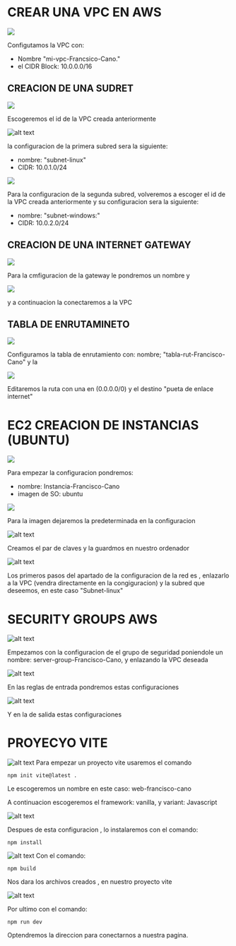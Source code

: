 # CREAR UNA VPC EN AWS
![](./imagenes/image.png)

Configutamos la VPC con:
- Nombre "mi-vpc-Francsico-Cano." 
- el CIDR Block: 10.0.0.0/16

## CREACION DE UNA SUDRET
![](./imagenes/nombre-subred.png)

Escogeremos el id de la VPC creada anteriormente

![alt text](./imagenes/config-real.png)

la configuracion de la primera subred sera la siguiente:
- nombre: "subnet-linux"
- CIDR: 10.0.1.0/24


![](./imagenes/config-2.png)

Para la configuracion de la segunda subred, volveremos a escoger el id de la VPC creada anteriormente y su configuracion sera la siguiente:

- nombre: "subnet-windows:"
- CIDR: 10.0.2.0/24

## CREACION DE UNA INTERNET GATEWAY

![](./imagenes/gatwey.png) 

Para la cmfiguracion de la gateway le pondremos un nombre y 

![](./imagenes/vpc-gatwey.png)

y a continuacion la conectaremos a la VPC

## TABLA DE ENRUTAMINETO

![](./imagenes/tablas-rut.png)

Configuramos la tabla de enrutamiento con: 
 nombre; "tabla-rut-Francisco-Cano" y la 
 
![](./imagenes/edit-ruta.png)

Editaremos la ruta con una en (0.0.0.0/0) y el destino "pueta de enlace internet"
 
# EC2 CREACION DE INSTANCIAS (UBUNTU)

![](./imagenes/configuracion-ec2-1.png)

Para empezar la configuracion pondremos:

- nombre: Instancia-Francisco-Cano
- imagen de SO: ubuntu

![](./imagenes/imagen-pred.png)

Para la imagen dejaremos la predeterminada en la configuracion

![alt text](./imagenes/claves.png)

Creamos el par de claves y la guardmos en nuestro ordenador

![alt text](./imagenes/cong-red-2.png)

Los primeros pasos del apartado de la configuracion de la red es , enlazarlo a la VPC (vendra directamente en la congiguracion) y la subred que deseemos, en este caso "Subnet-linux"


# SECURITY GROUPS AWS 

![alt text](./imagenes/config-seguridad.png)

Empezamos con la configuracion de el grupo de seguridad poniendole un nombre: server-group-Francisco-Cano, y enlazando la VPC deseada

![alt text](./imagenes/entrada.png)

En las reglas de entrada pondremos estas configuraciones 

![alt text](./imagenes/salida.png)

Y en la de salida estas configuraciones

# PROYECYO VITE

![alt text](./imagenes/vite-1.png)
Para empezar un proyecto vite usaremos el comando

```
npm init vite@latest .

```

Le escogeremos un nombre en este caso: web-francisco-cano

A continuacion escogeremos el framework: vanilla, y variant: Javascript

![alt text](./imagenes/vite-install.png)

Despues de esta configuracion , lo instalaremos con el comando:
```
npm install
```
![alt text](./imagenes/final-final-vite.png)
Con el comando:
```
npm build
```
Nos dara los archivos creados , en nuestro proyecto vite

![alt text](./imagenes/vite-final.png)

Por ultimo con el comando: 
```
npm run dev 
```
Optendremos la direccion para conectarnos a nuestra pagina.


